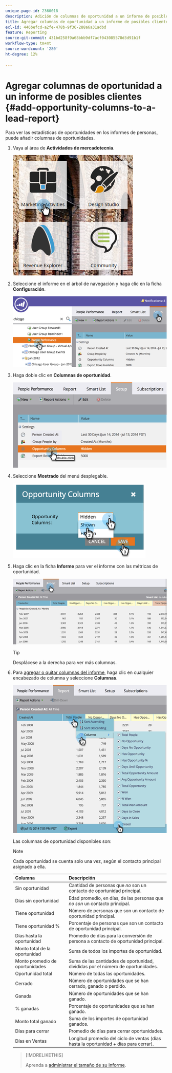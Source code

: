 ```yaml
---
unique-page-id: 2360018
description: Adición de columnas de oportunidad a un informe de posibles clientes - Documentos de Marketo - Documentación del producto
title: Agregar columnas de oportunidad a un informe de posibles clientes
exl-id: 446befcd-a2fe-478b-9f36-288a6a31adbd
feature: Reporting
source-git-commit: 431bd258f9a68bbb9df7acf043085578d3d91b1f
workflow-type: tm+mt
source-wordcount: '280'
ht-degree: 12%

---
```


# Agregar columnas de oportunidad a un informe de posibles clientes {#add-opportunity-columns-to-a-lead-report}

Para ver las estadísticas de oportunidades en los informes de personas, puede añadir columnas de oportunidades.

1. Vaya al área de **Actividades de mercadotecnia**.

   ![](assets/ma.png)

1. Seleccione el informe en el árbol de navegación y haga clic en la ficha **Configuración**.

   ![](assets/two.png)

1. Haga doble clic en **Columnas de oportunidad**.

   ![](assets/three.png)

1. Seleccione **Mostrado** del menú desplegable.

   ![](assets/image2014-9-16-12-3a50-3a33.png)

1. Haga clic en la ficha **Informe** para ver el informe con las métricas de oportunidad.

   ![](assets/five.png)

   >[!TIP]
   >
   >Desplácese a la derecha para ver más columnas.

1. Para [agregar o quitar columnas del informe](/help/marketo/product-docs/reporting/basic-reporting/editing-reports/select-report-columns.md), haga clic en cualquier encabezado de columna y seleccione **Columnas**.

   ![](assets/six.png)

   Las columnas de oportunidad disponibles son:

   >[!NOTE]
   >
   >Cada oportunidad se cuenta solo una vez, según el contacto principal asignado a ella.

   | Columna | Descripción |
   |---|---|
   | Sin oportunidad | Cantidad de personas que *no* son un contacto de oportunidad principal. |
   | Días sin oportunidad | Edad promedio, en días, de las personas que *no son* un contacto principal. |
   | Tiene oportunidad | Número de personas que son un contacto de oportunidad principal. |
   | Tiene oportunidad % | Porcentaje de personas que son un contacto de oportunidad principal. |
   | Días hasta la oportunidad | Promedio de días para la conversión de persona a contacto de oportunidad principal. |
   | Monto total de la oportunidad | Suma de todos los importes de oportunidad. |
   | Monto promedio de oportunidades | Suma de las cantidades de oportunidad, divididas por el número de oportunidades. |
   | Oportunidad total | Número de todas las oportunidades. |
   | Cerrado | Número de oportunidades que se han cerrado, ganado o perdido. |
   | Ganada | Número de oportunidades que se han ganado. |
   | % ganadas | Porcentaje de oportunidades que se han ganado. |
   | Monto total ganado | Suma de los importes de oportunidad ganados. |
   | Días para cerrar | Promedio de días para cerrar oportunidades. |
   | Días en Ventas | Longitud promedio del ciclo de ventas (días hasta la oportunidad + días para cerrar). |

   >[!MORELIKETHIS]
   >
   >Aprenda a [administrar el tamaño de su informe](/help/marketo/product-docs/reporting/basic-reporting/editing-reports/configure-report-size.md).
